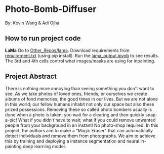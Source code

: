 # Photo-Bomb-Diffuser
By: Kevin Wang & Adi Ojha

## How to run project code
**LaMa**
Go to [Other_Repos/lama](Other_Repos/lama). Download requirements from [requirement.txt](Other_Repos/lama/requirements.txt) (using pip install). Run the [lama_output.ipynb](Other_Repos/lama/lama_output.ipynb) to see results. The 3rd and 4th cells control what images/masks are using for inpainting.


## Project Abstract
There is nothing more annoying than seeing something you don't want to see. As we take photos of loved ones, friends, or ourselves we create albums of fond memories; the good times in our lives. But we are not alone in this world; our fellow humans inhabit not only our space but also these prized possessions. Removing these so called photo bombers usually is done when a photo is taken; you wait for a clearing and then quickly snap-a-pic! What if you didn't have to wait; what if you could remove unwanted people from your background in an instant! No photo-shop required. In this project, the authors aim to make a "Magic Eraser" that can automatically detect individuals and remove them from photographs. We aim to achieve this by training and deploying a instance segmentation and neural in-painting deep learning model.
